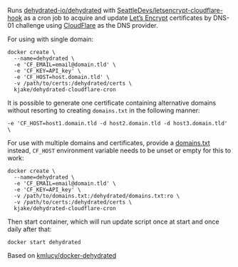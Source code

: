 Runs [dehydrated-io/dehydrated](https://github.com/dehydrated-io/dehydrated) with [SeattleDevs/letsencrypt-cloudflare-hook](https://github.com/SeattleDevs/letsencrypt-cloudflare-hook) as a cron job to acquire and update [Let’s Encrypt](https://letsencrypt.org/) certificates by DNS-01 challenge using [CloudFlare](https://www.cloudflare.com/) as the DNS provider.

For using with single domain:
```shell
docker create \
  --name=dehydrated \
  -e 'CF_EMAIL=email@domain.tld' \
  -e 'CF_KEY=API_key' \
  -e 'CF_HOST=host.domain.tld' \
  -v /path/to/certs:/dehydrated/certs \
  kjake/dehydrated-cloudflare-cron
```
It is possible to generate one certificate containing alternative domains without resorting to creating `domains.txt` in the following manner:
```shell
-e 'CF_HOST=host1.domain.tld -d host2.domain.tld -d host3.domain.tld' \
```

For use with multiple domains and certificates, provide a [domains.txt](https://github.com/dehydrated-io/dehydrated/blob/master/docs/domains_txt.md) instead, `CF_HOST` environment variable needs to be unset or empty for this to work:
```shell
docker create \
  --name=dehydrated \
  -e 'CF_EMAIL=email@domain.tld' \
  -e 'CF_KEY=API_key' \
  -v /path/to/domains.txt:/dehydrated/domains.txt:ro \
  -v /path/to/certs:/dehydrated/certs \
  kjake/dehydrated-cloudflare-cron
```

Then start container, which will run update script once at start and once daily after that:
```shell
docker start dehydrated
```

Based on [kmlucy/docker-dehydrated](https://github.com/kmlucy/docker-dehydrated)